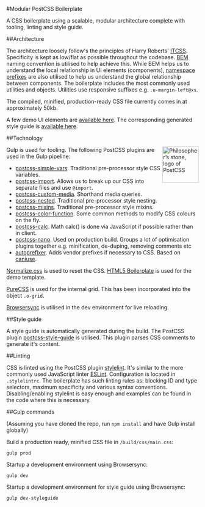 #Modular PostCSS Boilerplate

A CSS boilerplate using a scalable, modular architecture complete with tooling, linting and style guide.

##Architecture

The architecture loosely follow's the principles of Harry Roberts' [ITCSS](http://itcss.io). Specificity is kept as low/flat as possible throughout the codebase. [BEM](http://getbem.com) naming convention is utilised to help achieve this. While BEM helps us to understand the local relationship in UI elements (components), [namespace prefixes](http://csswizardry.com/2015/08/bemit-taking-the-bem-naming-convention-a-step-further) are
also utilised to help us understand the global relationship between components. The boilerplate includes the most commonly used utilities and objects. Utilities use responsive suffixes e.g. `.u-margin-left@xs`.

The compiled, minified, production-ready CSS file currently comes in at approximately 50kb.

A few demo UI elements are [available here](http://www.kreative.co.uk/github/modular-postcss-boilerplate). The corresponding generated style guide is [available here](http://www.kreative.co.uk/github/modular-postcss-boilerplate/styleguide).

##Technology

<img align="right" width="95" height="95"
     title="Philosopher’s stone, logo of PostCSS"
     src="http://postcss.github.io/postcss/logo.svg">
     
Gulp is used for tooling. The following PostCSS plugins are used in the Gulp pipeline:

- [postcss-simple-vars](https://github.com/postcss/postcss-simple-vars). Traditional pre-processor style CSS variables.
- [postcss-import](https://github.com/postcss/postcss-import). Allows us to break up our CSS into separate files and use `@import`.
- [postcss-custom-media](https://github.com/postcss/postcss-custom-media). Shorthand media queries.
- [postcss-nested](https://github.com/postcss/postcss-nested). Traditional pre-processor style nesting.
- [postcss-mixins](https://github.com/postcss/postcss-mixins). Traditional pre-processor style mixins.
- [postcss-color-function](https://github.com/postcss/postcss-color-function). Some common methods to modify CSS colours on the fly.
- [postcss-calc](https://github.com/postcss/postcss-calc). Math calc() is done via JavaScript if possible rather than in client.
- [postcss-nano](https://github.com/ben-eb/cssnano). Used on production build. Groups a lot of optimisation plugins together e.g. minification, de-duping, removing comments etc
- [autoprefixer](https://github.com/postcss/autoprefixer). Adds vendor prefixes if necessary to CSS. Based on [caniuse](http://caniuse.com).

[Normalize.css](https://necolas.github.io/normalize.css/) is used to reset the CSS. [HTML5 Boilerplate](https://html5boilerplate.com) is used for the demo template.

[PureCSS](http://purecss.io) is used for the internal grid. This has been incorporated into the object `.o-grid`.

[Browsersync](https://www.browsersync.io) is utilised in the dev environment for live reloading.

##Style guide

A style guide is automatically generated during the build. The PostCSS plugin [postcss-style-guide](https://github.com/morishitter/postcss-style-guide) is utilised. This plugin parses CSS comments to generate it's content.

##Linting

CSS is linted using the PostCSS plugin [stylelint](http://stylelint.io). It's similar to the more commonly used JavaScript linter [ESLint](http://eslint.org). Configuration is located in `.stylelintrc`. The boilerplate has such linting rules as: blocking ID and type selectors, maximum specificity and various syntax conventions. Disabling/enabling stylelint is easy enough and examples can be found in the code where this is necessary.

##Gulp commands

(Assuming you have cloned the repo, run `npm install` and have Gulp install globally)

Build a production ready, minified CSS file in `/build/css/main.css`:
```
gulp prod
```
Startup a development environment using Browsersync:
```
gulp dev
```
Startup a development environment for style guide using Browsersync:
```
gulp dev-styleguide
```
